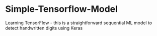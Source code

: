 ﻿# Simple-Tensorflow-Model

Learning TensorFlow - this is a straightforward sequential ML model to detect handwritten digits using Keras
